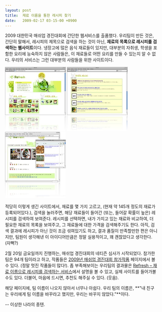 ```yaml
---
layout: post
title:  재료 이름을 통한 레시피 찾기
date:   2009-02-17 03-15-00 +0900
---
```

2009 대한민국 매쉬업 경진대회에 간단한 웹서비스를 출품했다. 우리팀이 만든 것은, 간단히 말해서, 레시피의 제목으로 검색을 하는 것이 아닌, **재료의 목록으로 레시피를 검색하는 웹사이트**이다. 냉장고에 많은 음식 재료들이 있지만, 대부분의 자취생, 학생을 포함한 요리에 능숙하지 않은 사람들은, 이 재료들로 어떤 요리를 만들 수 있는지 알 수 없다. 우리의 서비스는 그런 대부분의 사람들을 위한 사이트이다.

![](/images/m9h14xD9Hk1qajt8r.jpg) ![](/images/m9h151PMiZ1qajt8r.jpg) ![](/images/m9h156JMRN1qajt8r.jpg) 

적당히 이렇게 생긴 사이트에서, 재료를 몇 가지 고르고, (현재 약 145개 정도의 재료가 등록되어있다.), 검색을 눌러주면, 해당 재료들이 들어간 (또는, 들어갈 확률이 높은) 레시피를 검색하여 보여준다. 레시피를 선택하면, 내가 가지고 있는 재료와 비교하여, 더 필요한 재료의 목록을 보여주고, 그 재료들에 대한 가격을 검색해주기도 한다. 아직, 검색 결과에 레시피가 아닌 것이 조금 섞여있기도 하고, 결과 품질이 만족할만한 편은 아니지만, 팀원이 생각해낸 이 아이디어만큼은 정말 실용적이고, 꽤 괜찮았다고 생각한다. (자뻑?)

2월 20일 금요일까지 진행하는, 매쉬업 경진대회의 네티즌 심사가 시작되었다. 참가한 팀은 94개 팀이라고 하고, 작품들은 [2009년 매쉬업 경진대회 참가작품](http://mashupkorea.com/2009/voteit/) 페이지에서 볼 수 있다. (정말 멋진 작품들이 많다!). 좀 부족해보이는 우리팀의 결과물은 [Refresh – 재료 이름으로 레시피를 검색하는 서비스](http://mashupkorea.com/2009/vote_detail?id=818)에서 설명을 볼 수 있고, 실제 사이트를 들어가볼 수도 있다. 더불어, 마음에 드시면, 추천도 해주실 수 있다. (웃음).

해당 페이지에, 팀 이름이 나오지 않아서 너무나 아쉽다. 우리 팀의 이름은, **"내 친구는 우리에게 팀 이름을 바꾸라고 했지만, 우리는 바꾸지 않았다."**이다.

-- 이상한 나라의 종텐.
